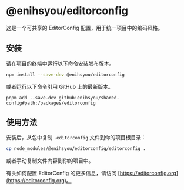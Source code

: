 # @enihsyou/editorconfig

这是一个可共享的 EditorConfig 配置，用于统一项目中的编码风格。

## 安装

请在项目的终端中运行以下命令安装发布版本。

```bash
npm install --save-dev @enihsyou/editorconfig
```

或者运行以下命令引用 GitHub 上的最新版本。

```shell
pnpm add --save-dev github:enihsyou/shared-config#path:/packages/editorconfig
```

## 使用方法

安装后，从包中复制 `.editorconfig` 文件到你的项目根目录：

```bash
cp node_modules/@enihsyou/editorconfig/editorconfig .
```

或者手动复制文件内容到你的项目中。

有关如何配置 EditorConfig 的更多信息，请访问 [https://editorconfig.org](https://editorconfig.org)。
